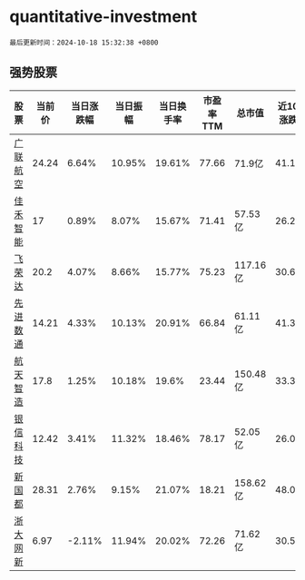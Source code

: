 # quantitative-investment

`最后更新时间：2024-10-18 15:32:38 +0800`

## 强势股票

|股票|当前价|当日涨跌幅|当日振幅|当日换手率|市盈率TTM|总市值|近10日涨跌幅|
|----|----|----|----|----|----|----|----|
|[广联航空](https://xueqiu.com/S/SZ300900)|24.24|6.64%|10.95%|19.61%|77.66|71.9亿|41.18%|
|[佳禾智能](https://xueqiu.com/S/SZ300793)|17|0.89%|8.07%|15.67%|71.41|57.53亿|26.21%|
|[飞荣达](https://xueqiu.com/S/SZ300602)|20.2|4.07%|8.66%|15.77%|75.23|117.16亿|30.66%|
|[先进数通](https://xueqiu.com/S/SZ300541)|14.21|4.33%|10.13%|20.91%|66.84|61.11亿|41.39%|
|[航天智造](https://xueqiu.com/S/SZ300446)|17.8|1.25%|10.18%|19.6%|23.44|150.48亿|33.33%|
|[银信科技](https://xueqiu.com/S/SZ300231)|12.42|3.41%|11.32%|18.46%|78.17|52.05亿|26.09%|
|[新国都](https://xueqiu.com/S/SZ300130)|28.31|2.76%|9.15%|21.07%|18.21|158.62亿|48.06%|
|[浙大网新](https://xueqiu.com/S/SH600797)|6.97|-2.11%|11.94%|20.02%|72.26|71.62亿|30.52%|
